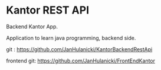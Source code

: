 # **Kantor REST API**
Backend Kantor App.

Application to learn java programming, backend side.

git :
https://github.com/JanHulanicki/KantorBackendRestApi

frontend git:
https://github.com/JanHulanicki/FrontEndKantor

